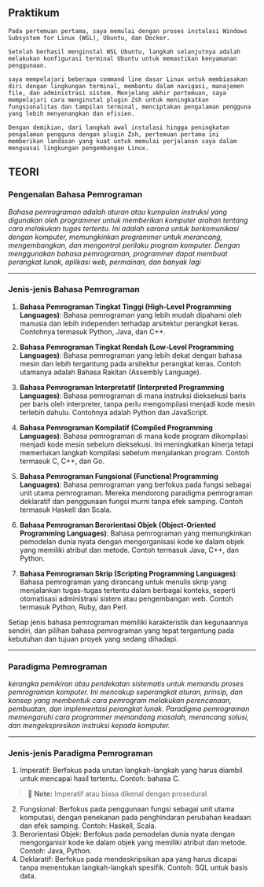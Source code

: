 ## Praktikum
```
Pada pertemuan pertama, saya memulai dengan proses instalasi Windows Subsystem for Linux (WSL), Ubuntu, dan Docker. 

Setelah berhasil menginstal WSL Ubuntu, langkah selanjutnya adalah melakukan konfigurasi terminal Ubuntu untuk memastikan kenyamanan penggunaan. 

saya mempelajari beberapa command line dasar Linux untuk membiasakan diri dengan lingkungan terminal, membantu dalam navigasi, manajemen file, dan administrasi sistem. Menjelang akhir pertemuan, saya mempelajari cara menginstal plugin Zsh untuk meningkatkan fungsionalitas dan tampilan terminal, menciptakan pengalaman pengguna yang lebih menyenangkan dan efisien.

Dengan demikian, dari langkah awal instalasi hingga peningkatan pengalaman pengguna dengan plugin Zsh, pertemuan pertama ini memberikan landasan yang kuat untuk memulai perjalanan saya dalam menguasai lingkungan pengembangan Linux.
```

## TEORI

### Pengenalan Bahasa Pemrograman

*Bahasa pemrograman adalah aturan atau kumpulan instruksi yang digunakan oleh programmer untuk memberikan komputer arahan tentang cara melakukan tugas tertentu. Ini adalah sarana untuk berkomunikasi dengan komputer, memungkinkan programmer untuk merancang, mengembangkan, dan mengontrol perilaku program komputer. Dengan menggunakan bahasa pemrograman, programmer dapat membuat perangkat lunak, aplikasi web, permainan, dan banyak lagi*

___

### Jenis-jenis Bahasa Pemrograman

1. **Bahasa Pemrograman Tingkat Tinggi (High-Level Programming Languages)**: Bahasa pemrograman yang lebih mudah dipahami oleh manusia dan lebih independen terhadap arsitektur perangkat keras. Contohnya termasuk Python, Java, dan C++.

2. **Bahasa Pemrograman Tingkat Rendah (Low-Level Programming Languages)**: Bahasa pemrograman yang lebih dekat dengan bahasa mesin dan lebih tergantung pada arsitektur perangkat keras. Contoh utamanya adalah Bahasa Rakitan (Assembly Language).

3. **Bahasa Pemrograman Interpretatif (Interpreted Programming Languages)**: Bahasa pemrograman di mana instruksi dieksekusi baris per baris oleh interpreter, tanpa perlu mengompilasi menjadi kode mesin terlebih dahulu. Contohnya adalah Python dan JavaScript.

4. **Bahasa Pemrograman Kompilatif (Compiled Programming Languages)**: Bahasa pemrograman di mana kode program dikompilasi menjadi kode mesin sebelum dieksekusi. Ini meningkatkan kinerja tetapi memerlukan langkah kompilasi sebelum menjalankan program. Contoh termasuk C, C++, dan Go.

5. **Bahasa Pemrograman Fungsional (Functional Programming Languages)**: Bahasa pemrograman yang berfokus pada fungsi sebagai unit utama pemrograman. Mereka mendorong paradigma pemrograman deklaratif dan penggunaan fungsi murni tanpa efek samping. Contoh termasuk Haskell dan Scala.

6. **Bahasa Pemrograman Berorientasi Objek (Object-Oriented Programming Languages)**: Bahasa pemrograman yang memungkinkan pemodelan dunia nyata dengan mengorganisasi kode ke dalam objek yang memiliki atribut dan metode. Contoh termasuk Java, C++, dan Python.

7. **Bahasa Pemrograman Skrip (Scripting Programming Languages)**: Bahasa pemrograman yang dirancang untuk menulis skrip yang menjalankan tugas-tugas tertentu dalam berbagai konteks, seperti otomatisasi administrasi sistem atau pengembangan web. Contoh termasuk Python, Ruby, dan Perl.

Setiap jenis bahasa pemrograman memiliki karakteristik dan kegunaannya sendiri, dan pilihan bahasa pemrograman yang tepat tergantung pada kebutuhan dan tujuan proyek yang sedang dihadapi.

___

### Paradigma Pemrograman

*kerangka pemikiran atau pendekatan sistematis untuk memandu proses pemrograman komputer. Ini mencakup seperangkat aturan, prinsip, dan konsep yang membentuk cara pemrogram melakukan perencanaan, pembuatan, dan implementasi perangkat lunak. Paradigma pemrograman memengaruhi cara programmer memandang masalah, merancang solusi, dan mengekspresikan instruksi kepada komputer.*

___

### Jenis-jenis Paradigma Pemrograman

1. Imperatif: Berfokus pada urutan langkah-langkah yang harus diambil untuk mencapai hasil tertentu. Contoh: bahasa C.
> :memo: **Note:** Imperatif atau biasa dikenal dengan prosedural.
2. Fungsional: Berfokus pada penggunaan fungsi sebagai unit utama komputasi, dengan penekanan pada penghindaran perubahan keadaan dan efek samping. Contoh: Haskell, Scala. 
3. Berorientasi Objek: Berfokus pada pemodelan dunia nyata dengan mengorganisir kode ke dalam objek yang memiliki atribut dan metode. Contoh: Java, Python.
4. Deklaratif: Berfokus pada mendeskripsikan apa yang harus dicapai tanpa menentukan langkah-langkah spesifik. Contoh: SQL untuk basis data.
